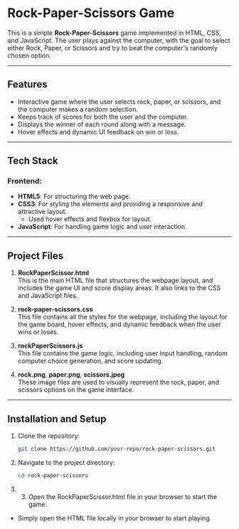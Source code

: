 # Rock-Paper-Scissors Game

This is a simple **Rock-Paper-Scissors** game implemented in HTML, CSS, and JavaScript. The user plays against the computer, with the goal to select either Rock, Paper, or Scissors and try to beat the computer's randomly chosen option. 

---

## Features

- Interactive game where the user selects rock, paper, or scissors, and the computer makes a random selection.
- Keeps track of scores for both the user and the computer.
- Displays the winner of each round along with a message.
- Hover effects and dynamic UI feedback on win or loss.

---

## Tech Stack

### Frontend:
- **HTML5**: For structuring the web page.
- **CSS3**: For styling the elements and providing a responsive and attractive layout.
  - Used hover effects and flexbox for layout.
- **JavaScript**: For handling game logic and user interaction.

---

## Project Files

1. **RockPaperScissor.html**  
   This is the main HTML file that structures the webpage layout, and includes the game UI and score display areas. It also links to the CSS and JavaScript files.
   
2. **rock-paper-scissors.css**  
   This file contains all the styles for the webpage, including the layout for the game board, hover effects, and dynamic feedback when the user wins or loses.
   
3. **rockPaperScissors.js**  
   This file contains the game logic, including user input handling, random computer choice generation, and score updating.

4. **rock.png**, **paper.png**, **scissors.jpeg**  
   These image files are used to visually represent the rock, paper, and scissors options on the game interface.

---

## Installation and Setup

1. Clone the repository:
   ```bash
   git clone https://github.com/your-repo/rock-paper-scissors.git
   ```

2. Navigate to the project directory:
   ```bash
   cd rock-paper-scissors
   ```
3. 3.	Open the RockPaperScissor.html file in your browser to start the game:
-	Simply open the HTML file locally in your browser to start playing.
